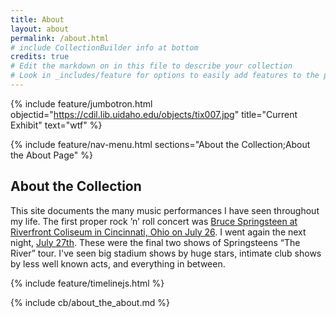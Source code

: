 ```yaml
---
title: About
layout: about
permalink: /about.html
# include CollectionBuilder info at bottom
credits: true
# Edit the markdown on in this file to describe your collection
# Look in _includes/feature for options to easily add features to the page
---
```


{% include feature/jumbotron.html objectid="https://cdil.lib.uidaho.edu/objects/tix007.jpg" title="Current Exhibit" text="wtf" %}

{% include feature/nav-menu.html sections="About the Collection;About the About Page" %}

## About the Collection

This site documents the many music performances I have seen throughout my life. The first proper rock ’n’ roll concert was [Bruce Springsteen at Riverfront Coliseum in Cincinnati, Ohio on July 26](https://jawalsh.github.io/rock-show/item.html?id=tix019). I went again the next night, [July 27th](https://jawalsh.github.io/rock-show/item.html?id=tix045). These were the final two shows of Springsteens “The River” tour. I've seen big stadium shows by huge stars, intimate club shows by less well known acts, and everything in between. 

{% include feature/timelinejs.html %}

<!-- IMPORTANT!!! DELETE this comment and the include below when you are finished editing this page for your collection. The include below introduces about page features. They will show up on your collection's about page until you delete it.  -->
{% include cb/about_the_about.md %} 
